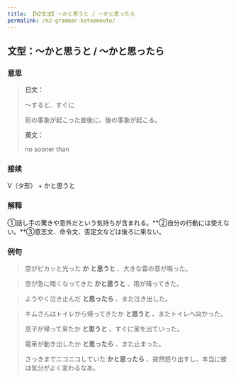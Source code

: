 ```yaml
---
title: 【N2文法】〜かと思うと / 〜かと思ったら
permalink: /n2-grammar-katoomouto/
---
```


## 文型：〜かと思うと / 〜かと思ったら

### 意思

> **日文：**
> 
> 〜すると、すぐに
> 
> 前の事象が起こった直後に、後の事象が起こる。


> **英文：**
> 
> no sooner than


### 接续

V（タ形） + かと思うと

### 解释

①話し手の驚きや意外だという気持ちが含まれる。**②自分の行動には使えない。**③意志文、命令文、否定文などは後ろに来ない。

### 例句

> 空がピカッと光った **か** **と思うと** 、大きな雷の音が鳴った。

> 空が急に暗くなってきた **かと思うと** 、雨が降ってきた。

> ようやく泣き止んだ **と思ったら** 、また泣き出した。

> キムさんはトイレから帰ってきたか **と思うと** 、またトイレへ向かった。

> 息子が帰って来たか **と思うと** 、すぐに家を出ていった。

> 電車が動き出したか **と思ったら** 、また止まった。

> さっきまでニコニコしていた **かと思ったら** 、突然怒り出すし、本当に彼は気分がよく変わるなあ。

